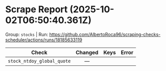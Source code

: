 # Scrape Report (2025-10-02T06:50:40.361Z)

Group: `stocks`  |  Run: https://github.com/AlbertoRoca96/scraping-checks-scheduler/actions/runs/18185633119

| Check | Changed | Keys | Error |
|---|:---:|:--|:--|
| `stock_ntdoy_global_quote` | — |  |  |
